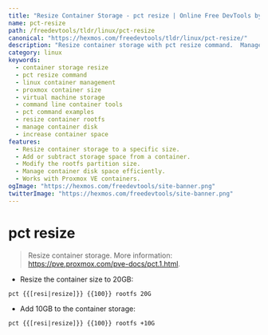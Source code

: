 ```yaml
---
title: "Resize Container Storage - pct resize | Online Free DevTools by Hexmos"
name: pct-resize
path: /freedevtools/tldr/linux/pct-resize
canonical: "https://hexmos.com/freedevtools/tldr/linux/pct-resize/"
description: "Resize container storage with pct resize command.  Manage container disk space easily and efficiently using this powerful command-line tool. Free online tool, no registration required."
category: linux
keywords:
  - container storage resize
  - pct resize command
  - linux container management
  - proxmox container size
  - virtual machine storage
  - command line container tools
  - pct command examples
  - resize container rootfs
  - manage container disk
  - increase container space
features:
  - Resize container storage to a specific size.
  - Add or subtract storage space from a container.
  - Modify the rootfs partition size.
  - Manage container disk space efficiently.
  - Works with Proxmox VE containers.
ogImage: "https://hexmos.com/freedevtools/site-banner.png"
twitterImage: "https://hexmos.com/freedevtools/site-banner.png"
---
```


# pct resize

> Resize container storage.
> More information: <https://pve.proxmox.com/pve-docs/pct.1.html>.

- Resize the container size to 20GB:

`pct {{[resi|resize]}} {{100}} rootfs 20G`

- Add 10GB to the container storage:

`pct {{[resi|resize]}} {{100}} rootfs +10G`

